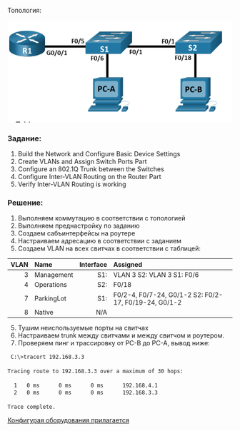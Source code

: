 
Топология:

![](https://github.com/Etherne1/otus_network_engineer/blob/main/Pasted%20image%2020241010212925.png?raw=true)

### Задание:


1. Build the Network and Configure Basic Device Settings
2. Create VLANs and Assign Switch Ports Part 
3. Configure an 802.1Q Trunk between the Switches 
4. Configure Inter-VLAN Routing on the Router Part 
5. Verify Inter-VLAN Routing is working

### Решение:
1. Выполняем коммутацию в соответствии с топологией
2. Выполняем преднастройку по заданию
3. Создаем сабъинтерфейсы на роутере
4. Настраиваем  адресацию в соответствии с заданием
5. Создаем VLAN на всех свитчах в соответствии с таблицей:

| VLAN |Name | Interface | Assigned|
|--:|:--|--:|:--|
|3 | Management |S1: |VLAN 3 S2: VLAN 3 S1: F0/6 
|4 | Operations |S2:| F0/18 
|7 | ParkingLot |S1:| F0/2-4, F0/7-24, G0/1-2 S2: F0/2-17, F0/19-24, G0/1-2 
|8 | Native |N/A
 5. Тушим неиспользуемые порты на свитчах
 6. Настраиваем trunk между свитчами и между свитчом и роутером.
 7. Проверяем пинг и трассировку от PC-B до PC-A, вывод ниже:
```
 C:\>tracert 192.168.3.3

Tracing route to 192.168.3.3 over a maximum of 30 hops: 

  1   0 ms      0 ms      0 ms      192.168.4.1
  2   0 ms      0 ms      0 ms      192.168.3.3

Trace complete.
```

[Конфигурая оборудования прилагается](https://github.com/Etherne1/otus_network_engineer/tree/main/Lab01/configs)